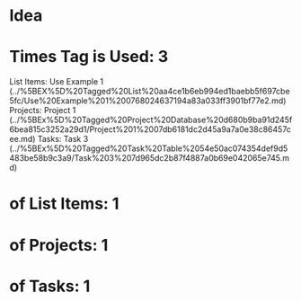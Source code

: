 # Idea

# Times Tag is Used: 3
List Items: Use Example 1 (../%5BEX%5D%20Tagged%20List%20aa4ce1b6eb994ed1baebb5f697cbe5fc/Use%20Example%201%200768024637194a83a033ff3901bf77e2.md)
Projects: Project 1 (../%5BEx%5D%20Tagged%20Project%20Database%20d680b9ba91d245f6bea815c3252a29d1/Project%201%2007db6181dc2d45a9a7a0e38c86457cee.md)
Tasks: Task 3 (../%5BEx%5D%20Tagged%20Task%20Table%2054e50ac074354def9d5483be58b9c3a9/Task%203%207d965dc2b87f4887a0b69e042065e745.md)
# of List Items: 1
# of Projects: 1
# of Tasks: 1